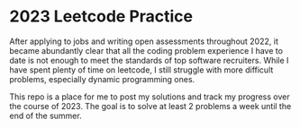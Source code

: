 # 2023 Leetcode Practice
After applying to jobs and writing open assessments throughout 2022, it became abundantly clear that all the coding problem experience I have to date is not enough to meet the standards of top software recruiters. While I have spent plenty of time on leetcode, I still struggle with more difficult problems, especially dynamic programming ones.

This repo is a place for me to post my solutions and track my progress over the course of 2023. The goal is to solve at least 2 problems a week until the end of the summer.
